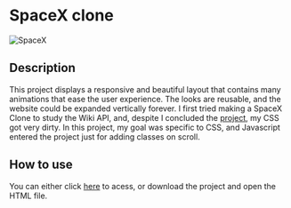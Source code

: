 # SpaceX clone
![SpaceX](https://github.com/ThiagoJoseSousa/SpaceX-clone/assets/104466535/486be5fd-9c05-43e1-bbba-32014e0033a9)

## Description
This project displays a responsive and beautiful layout that contains many animations that ease the user experience. The looks are reusable, and the website could be expanded vertically forever.
I first tried making a SpaceX Clone to study the Wiki API, and, despite I concluded the [project](https://github.com/ThiagoJoseSousa/spacex-page-wiki-api), my CSS got very dirty. In this project, my goal was specific to CSS, and Javascript entered the project just for adding classes on scroll.

## How to use
You can either click [here](https://spacex-uiclone.netlify.app/) to acess, or download the project and open the HTML file.
